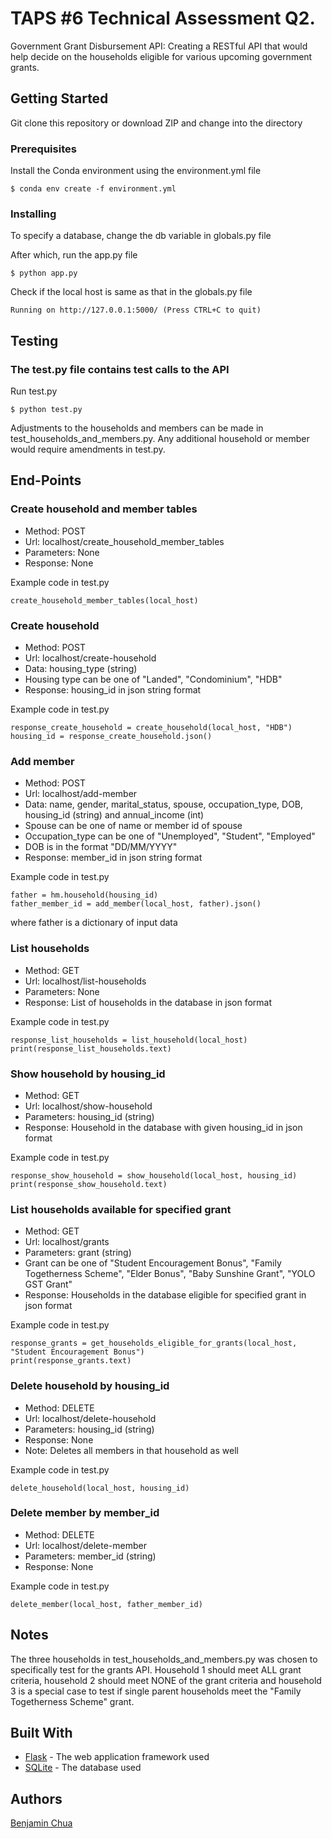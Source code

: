 # TAPS #6 Technical Assessment Q2.

Government Grant Disbursement API: Creating a RESTful API that would help decide on the households eligible for various upcoming government grants.

## Getting Started

Git clone this repository or download ZIP and change into the directory

### Prerequisites

Install the Conda environment using the environment.yml file

```
$ conda env create -f environment.yml
```

### Installing

To specify a database, change the db variable in globals.py file

After which, run the app.py file 

```
$ python app.py
```

Check if the local host is same as that in the globals.py file

```
Running on http://127.0.0.1:5000/ (Press CTRL+C to quit)
```

## Testing

### The test.py file contains test calls to the API

Run test.py

```
$ python test.py
```

Adjustments to the households and members can be made in test_households_and_members.py. Any additional household or 
member would require amendments in test.py.

## End-Points

### Create household and member tables
* Method: POST
* Url: localhost/create_household_member_tables
* Parameters: None
* Response: None

Example code in test.py
```
create_household_member_tables(local_host)
```

### Create household
* Method: POST
* Url: localhost/create-household
* Data: housing_type (string)
* Housing type can be one of "Landed", "Condominium", "HDB"
* Response: housing_id in json string format

Example code in test.py
```
response_create_household = create_household(local_host, "HDB")
housing_id = response_create_household.json()
```

### Add member
* Method: POST
* Url: localhost/add-member
* Data: name, gender, marital_status, spouse, occupation_type, DOB, housing_id (string) and annual_income (int)
* Spouse can be one of name or member id of spouse
* Occupation_type can be one of "Unemployed", "Student", "Employed"
* DOB is in the format "DD/MM/YYYY"
* Response: member_id in json string format

Example code in test.py
```
father = hm.household(housing_id)
father_member_id = add_member(local_host, father).json()
```
where father is a dictionary of input data

### List households
* Method: GET
* Url: localhost/list-households
* Parameters: None
* Response: List of households in the database in json format

Example code in test.py
```
response_list_households = list_household(local_host)
print(response_list_households.text)
```

### Show household by housing_id
* Method: GET
* Url: localhost/show-household
* Parameters: housing_id (string)
* Response: Household in the database with given housing_id in json format

Example code in test.py
```
response_show_household = show_household(local_host, housing_id)
print(response_show_household.text)
```

### List households available for specified grant
* Method: GET
* Url: localhost/grants
* Parameters: grant (string)
* Grant can be one of "Student Encouragement Bonus", "Family Togetherness Scheme", "Elder Bonus", "Baby Sunshine Grant", 
"YOLO GST Grant"
* Response: Households in the database eligible for specified grant in json format

Example code in test.py
```
response_grants = get_households_eligible_for_grants(local_host, "Student Encouragement Bonus")
print(response_grants.text)
```

### Delete household by housing_id
* Method: DELETE
* Url: localhost/delete-household
* Parameters: housing_id (string)
* Response: None
* Note: Deletes all members in that household as well

Example code in test.py
```
delete_household(local_host, housing_id)
```

### Delete member by member_id
* Method: DELETE
* Url: localhost/delete-member
* Parameters: member_id (string)
* Response: None

Example code in test.py
```
delete_member(local_host, father_member_id)
```

## Notes
The three households in test_households_and_members.py was chosen to specifically test for the grants API. Household 1
should meet ALL grant criteria, household 2 should meet NONE of the grant criteria and household 3 is a special case to 
test if single parent households meet the "Family Togetherness Scheme" grant.

## Built With

* [Flask](https://flask.palletsprojects.com/en/1.1.x/) - The web application framework used
* [SQLite](https://www.sqlite.org/index.html) - The database used

## Authors

[Benjamin Chua](https://github.com/BenjaminChua)
